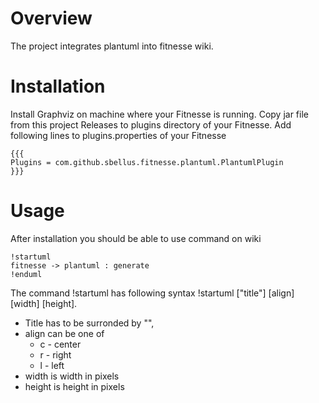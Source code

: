 # Overview

The project integrates plantuml into fitnesse wiki.

# Installation

Install Graphviz on machine where your Fitnesse is running.
Copy jar file from this project Releases to plugins directory of your Fitnesse.
Add following lines to plugins.properties of your Fitnesse
```
{{{
Plugins = com.github.sbellus.fitnesse.plantuml.PlantumlPlugin
}}} 
```

# Usage

After installation you should be able to use command on wiki
```
!startuml
fitnesse -> plantuml : generate
!enduml
```

The command !startuml has following syntax !startuml ["title"] [align] [width] [height]. 
* Title has to be surronded by "", 
* align can be one of
  * c - center
  * r - right
  * l - left
* width is width in pixels 
* height is height in pixels

